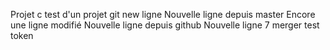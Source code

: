 Projet c
test d'un projet git
new ligne
Nouvelle ligne depuis master
Encore une ligne modifié
Nouvelle ligne depuis github
Nouvelle ligne 7 merger
test token
